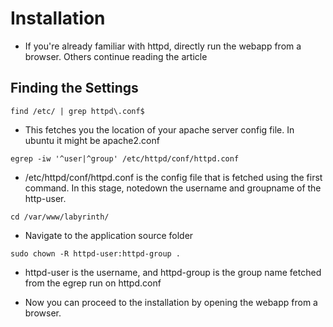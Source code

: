 Installation
============

* If you're already familiar with httpd, directly run the webapp from a browser. Others continue reading the article

Finding the Settings
--------------------

```find /etc/ | grep httpd\.conf$```

* This fetches you the location of your apache server config file. In ubuntu it might be apache2.conf

```egrep -iw '^user|^group' /etc/httpd/conf/httpd.conf```

* /etc/httpd/conf/httpd.conf is the config file that is fetched using the first command. In this stage,
notedown the username and groupname of the http-user.

```cd /var/www/labyrinth/```

* Navigate to the application source folder

```sudo chown -R httpd-user:httpd-group .```

* httpd-user is the username, and httpd-group is the group name fetched from the egrep run on httpd.conf

* Now you can proceed to the installation by opening the webapp from a browser.




